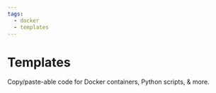 ```yaml
---
tags:
  - docker
  - templates
---
```


# Templates

Copy/paste-able code for Docker containers, Python scripts, & more.
